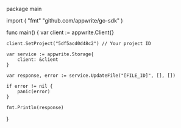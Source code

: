 package main

import (
    "fmt"
    "github.com/appwrite/go-sdk"
)

func main() {
    var client := appwrite.Client{}

    client.SetProject("5df5acd0d48c2") // Your project ID

    var service := appwrite.Storage{
        client: &client
    }

    var response, error := service.UpdateFile("[FILE_ID]", [], [])

    if error != nil {
        panic(error)
    }

    fmt.Println(response)
}